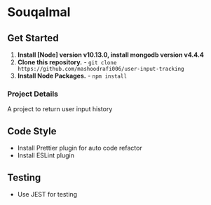 # Souqalmal

## Get Started

1. **Install [Node] version v10.13.0,  install mongodb version v4.4.4**
2. **Clone this repository.** - `git clone https://github.com/mashoodrafi006/user-input-tracking`
3. **Install Node Packages.** - `npm install`

### Project Details

A project to return user input history

## Code Style

-   Install Prettier plugin for auto code refactor
-   Install ESLint plugin

## Testing

-   Use JEST for testing

